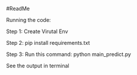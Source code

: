 #ReadMe

Running the code:

Step 1: Create Virutal Env

Step 2: pip install requirements.txt

Step 3: Run this command: python main_predict.py

See the output in terminal
